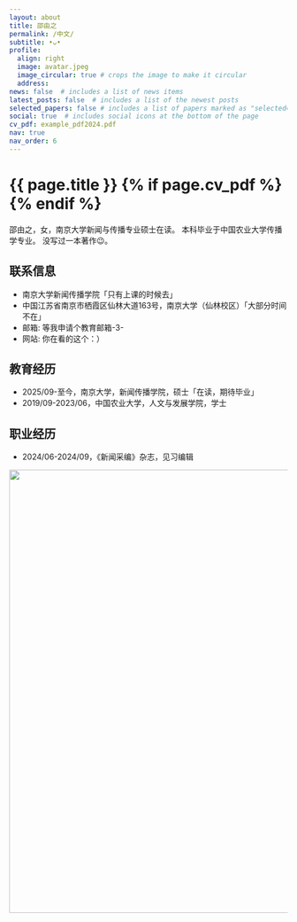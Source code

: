 ```yaml
---
layout: about
title: 邵由之
permalink: /中文/
subtitle: •ᴗ•
profile:
  align: right
  image: avatar.jpeg
  image_circular: true # crops the image to make it circular
  address:
news: false  # includes a list of news items
latest_posts: false  # includes a list of the newest posts
selected_papers: false # includes a list of papers marked as "selected={true}"
social: true  # includes social icons at the bottom of the page
cv_pdf: example_pdf2024.pdf
nav: true
nav_order: 6
---
```



<h1 class="post-title">{{ page.title }} {% if page.cv_pdf %}<a href="{{ page.cv_pdf | prepend: 'assets/pdf/' | relative_url}}" target="_blank" rel="noopener noreferrer" class="float-right"><i class="fas fa-file-pdf"></i></a>{% endif %}</h1>


邵由之，女，南京大学新闻与传播专业硕士在读。
本科毕业于中国农业大学传播学专业。 
没写过一本著作😉。

## 联系信息
- 南京大学新闻传播学院「只有上课的时候去」
- 中国江苏省南京市栖霞区仙林大道163号，南京大学（仙林校区）「大部分时间不在」
- 邮箱: 等我申请个教育邮箱-3-
- 网站: 你在看的这个：）

## 教育经历
- 2025/09-至今，南京大学，新闻传播学院，硕士「在读，期待毕业」
- 2019/09-2023/06，中国农业大学，人文与发展学院，学士

## 职业经历
- 2024/06-2024/09，《新闻采编》杂志，见习编辑


<a href="https://github.com/SocratesClub/SocratesClub.github.io/edit/master/_pages/%E4%B8%AD%E6%96%87.md">
  <img src="https://user-images.githubusercontent.com/543384/192227995-fdb3a693-2f68-4dc4-b9bd-06053066322f.png" width = "800" align="middle" />
</a>
